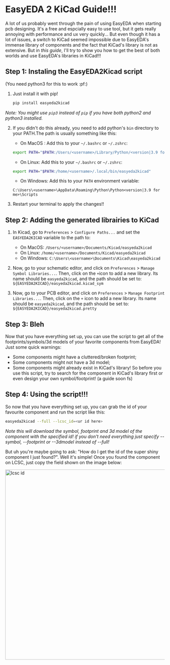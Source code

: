 # EasyEDA 2 KiCad Guide!!!

A lot of us probably went through the pain of using EasyEDA when starting pcb designing. It's a free and espcially easy to use tool, but it gets really annoying with performance and ux very quickly... But even though it has a lot of issues, a switch to KiCad seemed impossible due to EasyEDA's immense library of components and the fact that KiCad's library is not as extensive. But in _this guide_, I'll try to show you how to get the best of both worlds and use EasyEDA's libraries in KiCad!!!

## Step 1: Instaling the EasyEDA2Kicad script

(You need python3 for this to work :pf:)

1. Just install it with pip!
    ```bash
    pip install easyeda2kicad
    ```

_Note: You might use `pip3` instead of `pip` if you have both python2 and python3 installed._

2. If you didn't do this already, you need to add python's `bin` directory to your PATH.The path is usually something like this:
    - On MacOS :
    Add this to your `~/.bashrc` or `~/.zshrc`:
    ```bash
    export PATH="$PATH:/Users/<username>/Library/Python/<version|3.9 for me>/bin/easyeda2kicad
    ```
    - On Linux:
    Add this to your `~/.bashrc` or `~/.zshrc`:
    ```bash
    export PATH="$PATH:/home/<username>/.local/bin/easyeda2kicad"
    ```
    - On Windows:
    Add this to your `PATH` environment variable:
    ```
    C:\Users\<username>\AppData\Roaming\Python\Python<version|3.9 for me>\Scripts
    ```

3. Restart your terminal to apply the changes!!

## Step 2: Adding the generated librairies to KiCad

1. In Kicad, go to `Preferences` > `Configure Paths...` and set the `EASYEDA2KICAD` variable to the path to:
    - On MacOS: `/Users/<username>/Documents/Kicad/easyeda2kicad`
    - On Linux: `/home/<username>/Documents/Kicad/easyeda2kicad`
    - On Windows: `C:\Users\<username>\Documents\Kicad\easyeda2kicad`

2. Now, go to your schematic editor, and click on `Preferences` > `Manage Symbol Libraries...`. Then, click on the `+`icon to add a new library. Its name should be `easyeda2kicad`, and the path should be set to: `${EASYEDA2KICAD}/easyeda2kicad.kicad_sym`

3. Now, go to your PCB editor, and click on `Preferences` > `Manage Footprint Libraries...`. Then, click on the `+` icon to add a new library. Its name should be `easyeda2kicad`, and the path should be set to: `${EASYEDA2KICAD}/easyeda2kicad.pretty`

## Step 3: Bleh

Now that you have everything set up, you can use the script to get all of the footprints/symbols/3d models of your favorite components from EasyEDA!
Just some quick warnings:
- Some components might have a cluttered/broken footprint;
- Some components might not have a 3d model;
- Some components might already exist in KiCad's library!
So before you use this script, try to search for the component in KiCad's library first or even design your own symbol/footprint! (a guide soon fs)

## Step 4: Using the script!!!

So now that you have everything set up, you can grab the id of your favourite component and run the
script like this:
```bash
easyeda2kicad --full --lcsc_id=<ur id here>
```
_Note this will download the symbol, footprint and 3d model of the component with the specified id! if you don't need everything just specify --symbol, --footprint or --3dmodel instead of --full!_

But uh you're maybe going to ask: "How do I get the id of the super shiny component I just found?". Well it's simple! Once you found the component on LCSC, just copy the field shown on the image below:

<img src="https://files.catbox.moe/3nolx5.png" width="600" alt="lcsc id">
